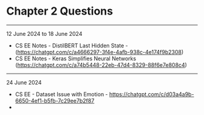
# Chapter 2 Questions
---
12 June 2024 to 18 June 2024
- CS EE Notes - DistilBERT Last Hidden State - (https://chatgpt.com/c/a4666297-3f4e-4afb-938c-4e174f9b2308)
- CS EE Notes - Keras Simplifies Neural Networks (https://chatgpt.com/c/a74b5448-22eb-47d4-8329-88f6e7e808c4)
---
24 June 2024
- CS EE - Dataset Issue with Emotion - https://chatgpt.com/c/d03a4a9b-6650-4ef1-b5fb-7c29ee7b2f87
- 
